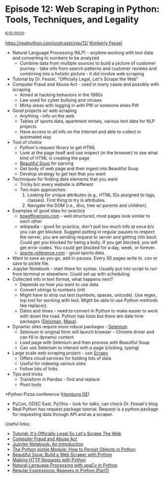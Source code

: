 # Episode 12: Web Scraping in Python: Tools, Techniques, and Legality
6/5/2020

https://realpython.com/podcasts/rpp/12/
[Kimberly Fessel](http://kimberlyfessel.com/)

- Natural Language Processing (NLP) - anytime working with text data and converting to numbers to be analyzed
    - Combine data from multiple sources to build a picture of customer journey - take info from search patterns and customer reviews and combining into a holistic picture - it did involve web scraping
- Tutorial by Dr. Fessel, "Officially Legal, Let's Scrape the Web"
- Computer Fraud and Abuse Act - used in many cases and possibly with scraping
    - Aimed at hacking behaviors in the 1980s
    - Law used for cyber bullying and viruses
    - Mirky areas with logging in with PW or someone elses PW
- Good projects w/ web scraping
    - Anything - info on the web
    - Tables of sports data, apartment rentals, various text data for NLP projects
    - Have access to all info on the Internet and able to collect in automated way
- Tool of choice
    - Python's request library to get HTML
    - Look at the page itself and use inspect (in the browser) to see what kind of HTML is creating the page
    - [Beautiful Soup](https://www.crummy.com/software/BeautifulSoup/bs4/doc/) for parsing
    - Get body of web page and then ingest into Beautiful Soup
    - Develop strategy to get text that you want
- Techniques for finding data elements that you want
    - Tricky b/c every website is different
    - Two main approaches:
        1. Looking for unique attributes (e.g., HTML IDs assigned to tags, classes). First thing to try is attributes.
        2. Navigate the DOM (i.e., divs, tree w/ parents and children).
- Examples of good sites for practice
    - [boxofficemojo.com](https://www.boxofficemojo.com/) - well structured, most pages look similar to each other
    - wikipedia - good for practice, don't pull too much info at once b/c you can get blocked. Suggest putting in regular pauses to respect the server, you are sending request to server and getting info back. Could get you blocked for being a bully. If you get blocked, you will get error codes. You could get blocked for a day, week, or forever. 
    - [sports-reference.com](https://www.sports-reference.com/) - good sports data.
- Want to save as you go, add in pauses. Every 50 pages write to .csv or save to pickle file.
- Jupyter Notebook - start there for syntax. Usually put into script to run from terminal or elsewhere. Could set up with scheduling.
- Collected info in text format, what happens next?
    - Depends on how you want to use data
    - Convert strings to numbers (int)
    - Might have to strip out text (symbols, spaces, unicode). Use regex, top tool for working with text. Might be able to use Python methods like replace().
    - Dates and times - need to convert in Python to make easier to work with down the road. Python has tools but there are date time packages ([Delorean](https://pypi.org/project/Delorean/), [Maya](https://pypi.org/project/maya/)).
- Dynamic sites require more robust packages - [Selenium](https://www.selenium.dev/)
    - Selenium in original form will launch browser - Chrome driver and can fill in dynamic content
    - Load page with Selenium and then process with Beautiful Soup
    - Can use Selenium to interact with a page (clicking, typing)
- Large scale web scraping project - use [Scrapy](https://scrapy.org/) 
    - Offers cloud services for holding lots of data
    - Useful for indexing various sites
    - Follow lots of links
- Tips and tricks
    - Transform in Pandas - find and replace
    - Pivot tools

*Python Pizza conference ([Hamburg GE](https://hamburg.python.pizza/))
* PyCon, ODSC East, PyOhio - look for talks, can check Dr. Fessel's blog
* Real Python has request package tutorial. Request is a python package for requesting data through API and as a scraper.

Useful links:
- [Tutorial: It's Officially Legal So Let's Scrape The Web](https://www.youtube.com/watch?v=RUQWPJ1T6Zc)
- [Computer Fraud and Abuse Act](https://en.wikipedia.org/wiki/Computer_Fraud_and_Abuse_Act)
- [Jupyter Notebook: An Introduction](https://realpython.com/jupyter-notebook-introduction/)
- [The Python pickle Module: How to Persist Objects in Python](https://realpython.com/python-pickle-module/)
- [Beautiful Soup: Build a Web Scraper with Python](https://realpython.com/beautiful-soup-web-scraper-python/)
- [Making HTTP Requests with Python](https://realpython.com/courses/python-requests/)
- [Natural Language Processing with spaCy in Python](https://realpython.com/natural-language-processing-spacy-python/)
- [Regular Expressions: Regexes in Python (Part1)](https://realpython.com/regex-python/)